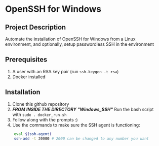 # OpenSSH for Windows
## Project Description
Automate the installation of OpenSSH for Windows from a Linux environment, and optionally, setup passwordless SSH in the environment

## Prerequisites
1. A user with an RSA key pair (run ```ssh-keygen -t rsa```)
2. Docker installed

## Installation
1. Clone this github repository
2. ***FROM INSIDE THE DIRECTORY "Windows_SSH"*** Run the bash script with ```sudo . docker_run.sh```
3. Follow along with the prompts :)
4. Use the commands to make sure the SSH agent is functioning:
```bash
	eval $(ssh-agent)
	ssh-add -t 20000 # 2000 can be changed to any number you want
```